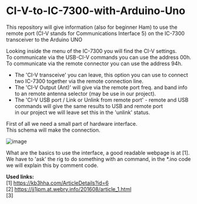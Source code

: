 # CI-V-to-IC-7300-with-Arduino-Uno
This repository will give information (also for beginner Ham) to use the remote port (CI-V stands for Communications Interface 5) on the IC-7300 transceiver to the Arduino UNO

Looking inside the menu of the IC-7300 you will find the CI-V settings.<br>
To communicate via the USB-CI-V commands you can use the address 00h.<br>
To communicate via the remote connector you can use the address 94h.<br>
* The 'CI-V transceive' you can leave, this option you can use to connect two IC-7300 together via the remote connection line.<br>
* The 'CI-V Output (Ant)' will give via the remote port freq. and band info to an remote antenna selector (may be use in our project).<br> 
* The 'CI-V USB port / Link or Unlink from remote port' - remote and USB commands will give the same results to USB and remote port <br>
  in our project we will leave set this in the 'unlink' status.<p>
  
First of all we need a small part of hardware interface.<br>
This schema will make the connection.
  
![image](https://user-images.githubusercontent.com/4719917/151844038-b9bdd832-afc1-4234-8623-0a687355c0c4.png)

What are the basics to use the interface, a good readable webpage is at [1].<br>
We have to 'ask' the rig to do something with an command, in the *.ino code we will explain this by comment code.<p>
  
<b>Used links:</b><br>
  [1] https://kb3hha.com/ArticleDetails?id=6 <br>
  [2] https://jj1jpm.at.webry.info/201608/article_1.html<br>
  [3]


  



